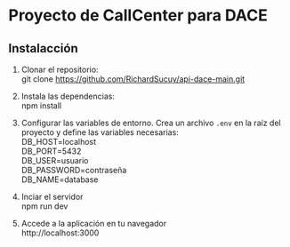 # Proyecto de CallCenter para DACE

## Instalacción

1. Clonar el repositorio:<br>
git clone https://github.com/RichardSucuy/api-dace-main.git

2. Instala las dependencias:<br>
npm install

3. Configurar las variables de entorno. Crea un archivo `.env` en la raíz del proyecto y define las variables necesarias:<br>
DB_HOST=localhost<br>
DB_PORT=5432<br>
DB_USER=usuario<br>
DB_PASSWORD=contraseña<br>
DB_NAME=database<br>

4. Inciar el servidor<br>
npm run dev

5. Accede a la aplicación en tu navegador<br>
http://localhost:3000
